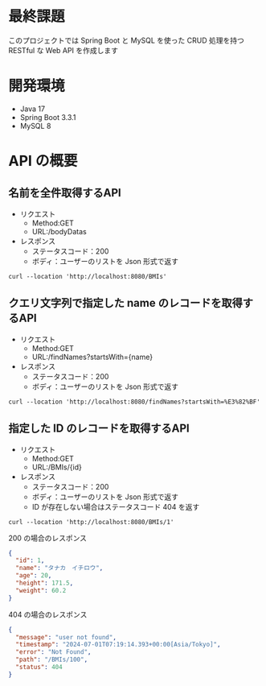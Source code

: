# 最終課題

このプロジェクトでは Spring Boot と MySQL を使った CRUD 処理を持つ RESTful な Web API を作成します

# 開発環境

- Java 17
- Spring Boot 3.3.1
- MySQL 8

# API の概要

## 名前を全件取得するAPI

- リクエスト
    - Method:GET
    - URL:/bodyDatas
- レスポンス
    - ステータスコード：200
    - ボディ：ユーザーのリストを Json 形式で返す

```curl
curl --location 'http://localhost:8080/BMIs'
```

## クエリ文字列で指定した name のレコードを取得するAPI

- リクエスト
    - Method:GET
    - URL:/findNames?startsWith={name}
- レスポンス
    - ステータスコード：200
    - ボディ：ユーザーのリストを Json 形式で返す

```curl
curl --location 'http://localhost:8080/findNames?startsWith=%E3%82%BF'
```

## 指定した ID のレコードを取得するAPI

- リクエスト
    - Method:GET
    - URL:/BMIs/{id}
- レスポンス
    - ステータスコード：200
    - ボディ：ユーザーのリストを Json 形式で返す
    - ID が存在しない場合はステータスコード 404 を返す

```curl
curl --location 'http://localhost:8080/BMIs/1'
```

200 の場合のレスポンス

```json
{
  "id": 1,
  "name": "タナカ　イチロウ",
  "age": 20,
  "height": 171.5,
  "weight": 60.2
}
```

404 の場合のレスポンス

```json
{
  "message": "user not found",
  "timestamp": "2024-07-01T07:19:14.393+00:00[Asia/Tokyo]",
  "error": "Not Found",
  "path": "/BMIs/100",
  "status": 404
}
```

